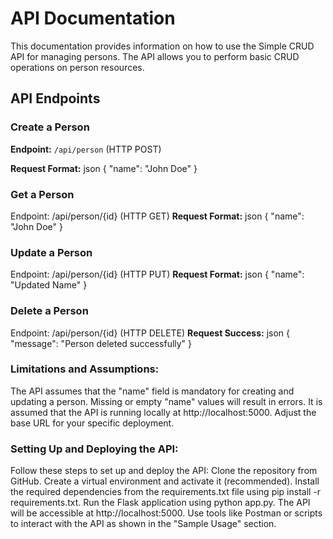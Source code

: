 # API Documentation

This documentation provides information on how to use the Simple CRUD API for managing persons. The API allows you to perform basic CRUD operations on person resources.

## API Endpoints

### Create a Person

**Endpoint:** `/api/person` (HTTP POST)

**Request Format:**
json
{
  "name": "John Doe"
}
### Get a Person
Endpoint: /api/person/{id} (HTTP GET)
**Request Format:**
json
{
  "name": "John Doe"
}
### Update a Person
Endpoint: /api/person/{id} (HTTP PUT)
**Request Format:**
json
{
  "name": "Updated Name"
}

### Delete a Person
Endpoint: /api/person/{id} (HTTP DELETE)
**Request Success:**
json
{
  "message": "Person deleted successfully"
}


### Limitations and Assumptions:
The API assumes that the "name" field is mandatory for creating and updating a person. Missing or empty "name" values will result in errors.
It is assumed that the API is running locally at http://localhost:5000. Adjust the base URL for your specific deployment.

### Setting Up and Deploying the API:
Follow these steps to set up and deploy the API:
Clone the repository from GitHub.
Create a virtual environment and activate it (recommended).
Install the required dependencies from the requirements.txt file using pip install -r requirements.txt.
Run the Flask application using python app.py. The API will be accessible at http://localhost:5000.
Use tools like Postman or scripts to interact with the API as shown in the "Sample Usage" section.

